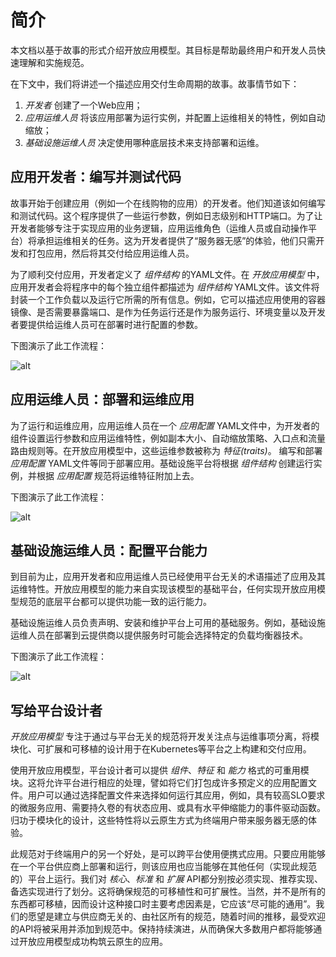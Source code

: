 # 简介

本文档以基于故事的形式介绍开放应用模型。其目标是帮助最终用户和开发人员快速理解和实施规范。

在下文中，我们将讲述一个描述应用交付生命周期的故事。故事情节如下：

1. _开发者_ 创建了一个Web应用；
2. _应用运维人员_ 将该应用部署为运行实例，并配置上运维相关的特性，例如自动缩放；
3. _基础设施运维人员_ 决定使用哪种底层技术来支持部署和运维。

## 应用开发者：编写并测试代码

故事开始于创建应用（例如一个在线购物的应用）的开发者。他们知道该如何编写和测试代码。这个程序提供了一些运行参数，例如日志级别和HTTP端口。为了让开发者能够专注于实现应用的业务逻辑，应用运维角色（运维人员或自动操作平台）将承担运维相关的任务。这为开发者提供了“服务器无感”的体验，他们只需开发和打包应用，然后将其交付给应用运维人员。

为了顺利交付应用，开发者定义了 _组件结构_ 的YAML文件。在 _开放应用模型_ 中，应用开发者会将程序中的每个独立组件都描述为 _组件结构_ YAML文件。该文件将封装一个工作负载以及运行它所需的所有信息。例如，它可以描述应用使用的容器镜像、是否需要暴露端口、是作为任务运行还是作为服务运行、环境变量以及开发者要提供给运维人员可在部署时进行配置的参数。

下图演示了此工作流程：

![alt](./assets/dev2ops.png)

## 应用运维人员：部署和运维应用

为了运行和运维应用，应用运维人员在一个 _应用配置_ YAML文件中，为开发者的组件设置运行参数和应用运维特性，例如副本大小、自动缩放策略、入口点和流量路由规则等。在开放应用模型中，这些运维参数被称为 _特征(traits)_。 编写和部署 _应用配置_ YAML文件等同于部署应用。基础设施平台将根据 _组件结构_ 创建运行实例，并根据 _应用配置_ 规范将运维特征附加上去。

下图演示了此工作流程：

![alt](./assets/ops-deploy-app.png)

## 基础设施运维人员：配置平台能力

到目前为止，应用开发者和应用运维人员已经使用平台无关的术语描述了应用及其运维特性。开放应用模型的能力来自实现该模型的基础平台，任何实现开放应用模型规范的底层平台都可以提供功能一致的运行能力。

基础设施运维人员负责声明、安装和维护平台上可用的基础服务。例如，基础设施运维人员在部署到云提供商以提供服务时可能会选择特定的负载均衡器技术。

下图演示了此工作流程：

![alt](./assets/platform_arch.png)

## 写给平台设计者

_开放应用模型_ 专注于通过与平台无关的规范将开发关注点与运维事项分离，将模块化、可扩展和可移植的设计用于在Kubernetes等平台之上构建和交付应用。

使用开放应用模型，平台设计者可以提供 _组件_、_特征_ 和 _能力_ 格式的可重用模块。这将允许平台进行相应的处理，譬如将它们打包成许多预定义的应用配置文件。用户可以通过选择配置文件来选择如何运行其应用，例如，具有较高SLO要求的微服务应用、需要持久卷的有状态应用、或具有水平伸缩能力的事件驱动函数。归功于模块化的设计，这些特性将以云原生方式为终端用户带来服务器无感的体验。

此规范对于终端用户的另一个好处，是可以跨平台使用便携式应用。只要应用能够在一个平台供应商上部署和运行，则该应用也应当能够在其他任何（实现此规范的）平台上运行。我们对 _核心_、_标准_ 和 _扩展_ API都分别按必须实现、推荐实现、备选实现进行了划分。这将确保规范的可移植性和可扩展性。当然，并不是所有的东西都可移植，因而设计这种接口时主要考虑因素是，它应该“尽可能的通用”。我们的愿望是建立与供应商无关的、由社区所有的规范，随着时间的推移，最受欢迎的API将被采用并添加到规范中。保持持续演进，从而确保大多数用户都将能够通过开放应用模型成功构筑云原生的应用。
